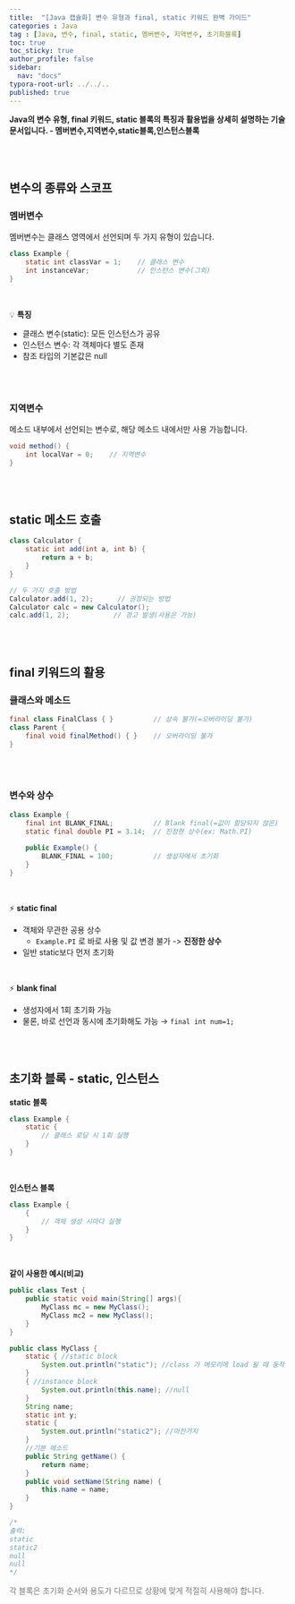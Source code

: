 ```yaml
---
title:  "[Java 캡슐화] 변수 유형과 final, static 키워드 완벽 가이드"
categories : Java
tag : [Java, 변수, final, static, 멤버변수, 지역변수, 초기화블록]
toc: true
toc_sticky: true
author_profile: false
sidebar:
  nav: "docs"
typora-root-url: ../../..
published: true
---
```




**Java의 변수 유형, final 키워드, static 블록의 특징과 활용법을 상세히 설명하는 기술 문서입니다. - 멤버변수,지역변수,static블록,인스턴스블록**

<br>

<br>

## 변수의 종류와 스코프

### 멤버변수

멤버변수는 클래스 영역에서 선언되며 두 가지 유형이 있습니다.

```java
class Example {
    static int classVar = 1;    // 클래스 변수
    int instanceVar;            // 인스턴스 변수(그외)
}
```

<br>

💡 **특징**

- 클래스 변수(static): 모든 인스턴스가 공유
- 인스턴스 변수: 각 객체마다 별도 존재
- 참조 타입의 기본값은 null

<br><br>

### 지역변수

메소드 내부에서 선언되는 변수로, 해당 메소드 내에서만 사용 가능합니다.

```java
void method() {
    int localVar = 0;    // 지역변수
}
```

<br>

<br>

## static 메소드 호출

```java
class Calculator {
    static int add(int a, int b) {
        return a + b;
    }
}

// 두 가지 호출 방법
Calculator.add(1, 2);      // 권장되는 방법
Calculator calc = new Calculator();
calc.add(1, 2);           // 경고 발생(사용은 가능)
```

<br>

<br>

## final 키워드의 활용

### 클래스와 메소드

```java
final class FinalClass { }          // 상속 불가(=오버라이딩 불가)
class Parent {
    final void finalMethod() { }    // 오버라이딩 불가
}
```

<br><br>

### 변수와 상수

```java
class Example {
    final int BLANK_FINAL;          // Blank final(=값이 할당되지 않은)
    static final double PI = 3.14;  // 진정한 상수(ex: Math.PI)
    
    public Example() {
        BLANK_FINAL = 100;          // 생성자에서 초기화
    }
}
```

<br>

⚡ **static final**

- 객체와 무관한 공용 상수
  - `Example.PI` 로 바로 사용 및 값 변경 불가 -> **진정한 상수**
- 일반 static보다 먼저 초기화

<br>

⚡ **blank final**

- 생성자에서 1회 초기화 가능
- 물론, 바로 선언과 동시에 초기화해도 가능 → `final int num=1;`

<br>

<br>

## 초기화 블록 - static, 인스턴스

**static 블록**

```java
class Example {
    static {
        // 클래스 로딩 시 1회 실행
    }
}
```

<br>

**인스턴스 블록**

```java
class Example {
    {
        // 객체 생성 시마다 실행
    }
}
```

<br>

**같이 사용한 예시(비교)**

```java
public class Test {
    public static void main(String[] args){
        MyClass mc = new MyClass();
        MyClass mc2 = new MyClass();
    }
}

public class MyClass {
    static { //static block
        System.out.println("static"); //class 가 메모리에 load 될 때 동작
    }
    { //instance block
        System.out.println(this.name); //null
    }
    String name;
    static int y;
    static {
        System.out.println("static2"); //마찬가지
    }
    //기본 메소드
    public String getName() {
        return name;
    }
    public void setName(String name) {
        this.name = name;
    }
}

/*
출력:
static
static2
null
null
*/
```

<span style="color:#777777">각 블록은 초기화 순서와 용도가 다르므로 상황에 맞게 적절히 사용해야 합니다.</span>

